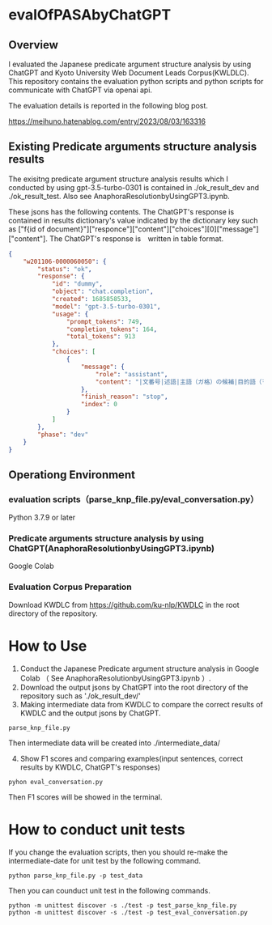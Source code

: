 # evalOfPASAbyChatGPT

## Overview

I evaluated the Japanese predicate argument structure analysis by using ChatGPT and Kyoto University Web Document Leads Corpus(KWLDLC). 
This repository contains the evaluation python scripts and python scripts for communicate with ChatGPT via openai api.

The evaluation details is reported in the following blog post.

https://meihuno.hatenablog.com/entry/2023/08/03/163316

## Existing Predicate arguments structure analysis results

The exisitng predicate argument structure analysis results which I conducted by using gpt-3.5-turbo-0301 is contained in ./ok_result_dev and ./ok_result_test. Also see AnaphoraResolutionbyUsingGPT3.ipynb.

These jsons has the following contents. The ChatGPT's response is contained in results dictionary's value indicated by the dictionary key such as ["f{id of document}"]["responce"]["content"]["choices"][0]["message"]["content"]. The ChatGPT's response is　written in table format.

```json
{
    "w201106-0000060050": {
        "status": "ok",
        "response": {
            "id": "dummy",
            "object": "chat.completion",
            "created": 1685858533,
            "model": "gpt-3.5-turbo-0301",
            "usage": {
                "prompt_tokens": 749,
                "completion_tokens": 164,
                "total_tokens": 913
            },
            "choices": [
                {
                    "message": {
                        "role": "assistant",
                        "content": "|文番号|述語|主語（ガ格）の候補|目的語（ヲ格）の候補|斜格の要素（ニ格）の候補|\n|---|---|---|---|---|\n|1|行う|不特定:人、俺たち、読者、著者|コイントス|-|\n|1|トス|不特定:人|コイン|-|\n|2|出た|表|-|-|\n|2|破壊する|不特定:状況|モンスター|-|\n|3|１度|-|-|ターン|\n|3|メイン|フェイズ|-|-|\n|3|使用する事ができる|不特定:人、著者、読者、俺たち|効果|フェイズ|"
                    },
                    "finish_reason": "stop",
                    "index": 0
                }
            ]
        },
        "phase": "dev"
    }
}
``` 

## Operationg Environment

### evaluation scripts（parse_knp_file.py/eval_conversation.py）
 Python 3.7.9 or later
### Predicate arguments structure analysis by using ChatGPT(AnaphoraResolutionbyUsingGPT3.ipynb)
 Google Colab

### Evaluation Corpus Preparation

Download KWDLC from https://github.com/ku-nlp/KWDLC in the root directory of the repository.

# How to Use
 1. Conduct the Japanese Predicate argument structure analysis in Google Colab （ See AnaphoraResolutionbyUsingGPT3.ipynb ）.
 2. Download the output jsons by ChatGPT into the root directory of the repository such as './ok_result_dev/'
 3. Making intermediate data from KWDLC to compare the correct results of KWDLC and the output jsons by ChatGPT.
``` 
parse_knp_file.py
```
Then intermediate data will be created into ./intermediate_data/

 4. Show F1 scores and comparing examples(input sentences, correct results by KWDLC, ChatGPT's responses)

```
pyhon eval_conversation.py
```
Then F1 scores will be showed in the terminal.

# How to conduct unit tests

If you change the evaluation scripts, then you should re-make the intermediate-date for unit test by the following command.

``` 
python parse_knp_file.py -p test_data
```

Then you can counduct unit test in the following commands.

``` 
python -m unittest discover -s ./test -p test_parse_knp_file.py
python -m unittest discover -s ./test -p test_eval_conversation.py
``` 


